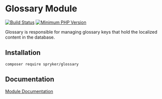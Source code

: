 # Glossary Module
[![Build Status](https://travis-ci.org/spryker/glossary.svg)](https://travis-ci.org/spryker/glossary)
[![Minimum PHP Version](https://img.shields.io/badge/php-%3E%3D%207.3-8892BF.svg)](https://php.net/)

Glossary is responsible for managing glossary keys that hold the localized content in the database.

## Installation

```
composer require spryker/glossary
```

## Documentation

[Module Documentation](https://academy.spryker.com/developing_with_spryker/module_guide/content_management/glossary/glossary.html)
